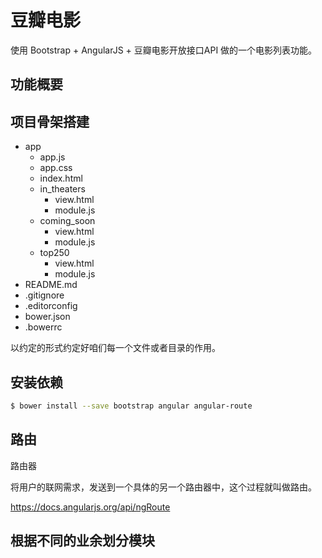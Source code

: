# 豆瓣电影

使用 Bootstrap + AngularJS + 豆瓣电影开放接口API 做的一个电影列表功能。

## 功能概要

## 项目骨架搭建

- app
  + app.js
  + app.css
  + index.html
  + in_theaters
    * view.html
    * module.js
  + coming_soon
    * view.html
    * module.js
  + top250
    * view.html
    * module.js
- README.md
- .gitignore
- .editorconfig
- bower.json
- .bowerrc

以约定的形式约定好咱们每一个文件或者目录的作用。

## 安装依赖

```bash
$ bower install --save bootstrap angular angular-route
```

## 路由

路由器

将用户的联网需求，发送到一个具体的另一个路由器中，这个过程就叫做路由。

https://docs.angularjs.org/api/ngRoute

## 根据不同的业余划分模块
